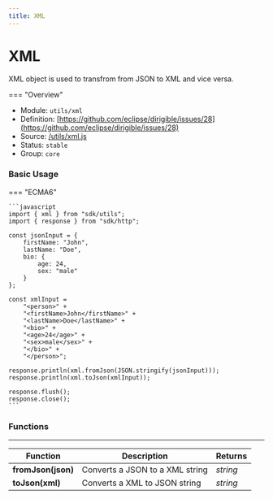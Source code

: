 ```yaml
---
title: XML
---
```


XML
===

XML object is used to transfrom from JSON to XML and vice versa.

=== "Overview"
- Module: `utils/xml`
- Definition: [https://github.com/eclipse/dirigible/issues/28](https://github.com/eclipse/dirigible/issues/28)
- Source: [/utils/xml.js](https://github.com/eclipse/dirigible/blob/master/components/api-utils/src/main/resources/META-INF/dirigible/utils/xml.js)
- Status: `stable`
- Group: `core`


### Basic Usage

=== "ECMA6"

    ```javascript
    import { xml } from "sdk/utils";
    import { response } from "sdk/http";

    const jsonInput = {
        firstName: "John",
        lastName: "Doe",
        bio: {
            age: 24,
            sex: "male"
        }
    };

    const xmlInput =
        "<person>" +
        "<firstName>John</firstName>" +
        "<lastName>Doe</lastName>" +
        "<bio>" +
        "<age>24</age>" +
        "<sex>male</sex>" +
        "</bio>" +
        "</person>";

    response.println(xml.fromJson(JSON.stringify(jsonInput)));
    response.println(xml.toJson(xmlInput));

    response.flush();
    response.close();
    ```

<!-- === "CommonJS"

    ```javascript
    const xml = require("utils/xml");
    const response = require("http/response");

    const jsonInput = {
        firstName: "John",
        lastName: "Doe",
        bio: {
            age: 24,
            sex: "male"
        }
    };

    const xmlInput =
        "<person>" +
        "<firstName>John</firstName>" +
        "<lastName>Doe</lastName>" +
        "<bio>" +
        "<age>24</age>" +
        "<sex>male</sex>" +
        "</bio>" +
        "</person>";

    response.println(xml.fromJson(JSON.stringify(jsonInput)));
    response.println(xml.toJson(xmlInput));

    response.flush();
    response.close();
    ``` -->

### Functions

---

Function     | Description | Returns
------------ | ----------- | --------
**fromJson(json)**   | Converts a JSON to a XML string | *string*
**toJson(xml)**   | Converts a XML to JSON string | *string*
